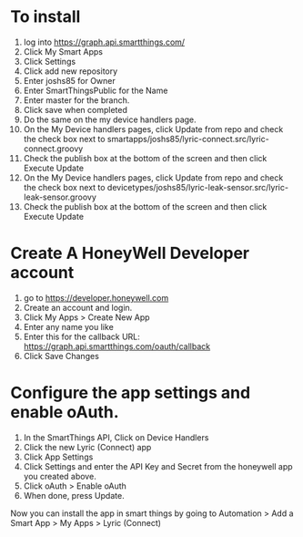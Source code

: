 # To install
1. log into https://graph.api.smartthings.com/
2. Click My Smart Apps
3. Click Settings
4. Click add new repository
5. Enter joshs85 for Owner
6. Enter SmartThingsPublic for the Name
7. Enter master for the branch.
8. Click save when completed
9. Do the same on the my device handlers page.
10. On the My Device handlers pages, click Update from repo and check the check box next to smartapps/joshs85/lyric-connect.src/lyric-connect.groovy
11. Check the publish box at the bottom of the screen and then click Execute Update
12. On the My Device handlers pages, click Update from repo and check the check box next to devicetypes/joshs85/lyric-leak-sensor.src/lyric-leak-sensor.groovy
13. Check the publish box at the bottom of the screen and then click Execute Update

# Create A HoneyWell Developer account
1. go to https://developer.honeywell.com
2. Create an account and login.
3. Click My Apps > Create New App
4. Enter any name you like
5. Enter this for the callback URL: https://graph.api.smartthings.com/oauth/callback
6. Click Save Changes

# Configure the app settings and enable oAuth.
1. In the SmartThings API, Click on Device Handlers
2. Click the new Lyric (Connect) app
3. Click App Settings
4. Click Settings and enter the API Key and Secret from the honeywell app you created above.
5. Click oAuth > Enable oAuth
6. When done, press Update.

Now you can install the app in smart things by going to Automation > Add a Smart App > My Apps > Lyric (Connect)
